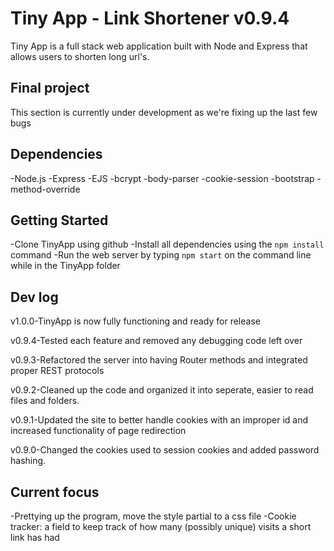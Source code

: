 # Tiny App - Link Shortener v0.9.4

Tiny App is a full stack web application built with Node and Express that allows users to shorten long url's.

## Final project

This section is currently under development as we're fixing up the last few bugs

## Dependencies

-Node.js
-Express
-EJS
-bcrypt
-body-parser
-cookie-session
-bootstrap
-method-override

## Getting Started

-Clone TinyApp using github
-Install all dependencies using the `npm install` command
-Run the web server by typing `npm start` on the command line while in the TinyApp folder

## Dev log

v1.0.0-TinyApp is now fully functioning and ready for release

v0.9.4-Tested each feature and removed any debugging code left over

v0.9.3-Refactored the server into having Router methods and integrated proper REST protocols

v0.9.2-Cleaned up the code and organized it into seperate, easier to read files and folders.

v0.9.1-Updated the site to better handle cookies with an improper id and increased functionality of page redirection

v0.9.0-Changed the cookies used to session cookies and added password hashing.

## Current focus

-Prettying up the program, move the style partial to a css file
-Cookie tracker: a field to keep track of how many (possibly unique) visits a short link has had